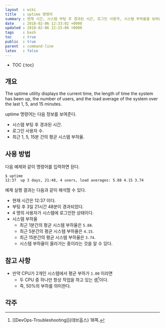 ```yaml
---
layout  : wiki
title   : uptime 명령어
summary : 현재 시간, 시스템 부팅 후 경과된 시간, 로그인 사용자, 시스템 부하율을 보여준다.
date    : 2018-02-06 12:33:02 +0900
updated : 2018-02-06 22:25:08 +0900
tags    : bash
toc     : true
public  : true
parent  : command-line
latex   : false
---
```

* TOC
{:toc}

## 개요

>
The uptime utility displays the current time,
the length of time the system has been up, the number of users,
and the load average of the system over the last 1, 5, and 15 minutes.

uptime 명령어는 다음 정보를 보여준다.

* 시스템 부팅 후 경과된 시간.
* 로그인 사용자 수.
* 최근 1, 5, 15분 간의 평균 시스템 부하율.

## 사용 방법

다음 예제와 같이 명령어를 입력하면 된다.

```
$ uptime
12:37  up 3 days, 21:48, 4 users, load averages: 5.88 4.15 3.74
```

예제 실행 결과는 다음과 같이 해석할 수 있다.

* 현재 시간은 12:37 이다.
* 부팅 후 3일 21시간 48분이 경과되었다.
* 4 명의 사용자가 시스템에 로그인한 상태이다.
* 시스템 부하율
    * 최근 1분간의 평균 시스템 부하율은 `5.88`.
    * 최근 5분간의 평균 시스템 부하율은 `4.15`.
    * 최근 15분간의 평균 시스템 부하율은 `3.74`.
    * 시스템 부하율이 올라가는 중이라는 것을 알 수 있다.

## 참고 사항

* 만약 CPU가 2개인 시스템에서 평균 부하가 `1.00` 이라면
    * 두 CPU 중 하나만 항상 작업을 하고 있는 셈[^1]이다.
    * 즉, 50%의 부하를 의미한다.

## 각주

[^1]: [[DevOps-Troubleshooting]]{데브옵스} 18쪽.

